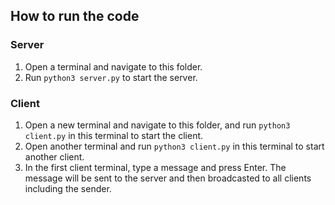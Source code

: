 ## How to run the code

### Server

1. Open a terminal and navigate to this folder.
2. Run `python3 server.py` to start the server.

### Client

1. Open a new terminal and navigate to this folder, and run `python3 client.py` in this terminal to start the client.
3. Open another terminal and run `python3 client.py` in this terminal to start another client.
4. In the first client terminal, type a message and press Enter. The message will be sent to the server and then broadcasted to all clients including the sender.